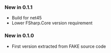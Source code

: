 ### New in 0.1.1

* Build for net45
* Lower FSharp.Core version requirement

### New in 0.1.0

* First version extracted from FAKE source code
